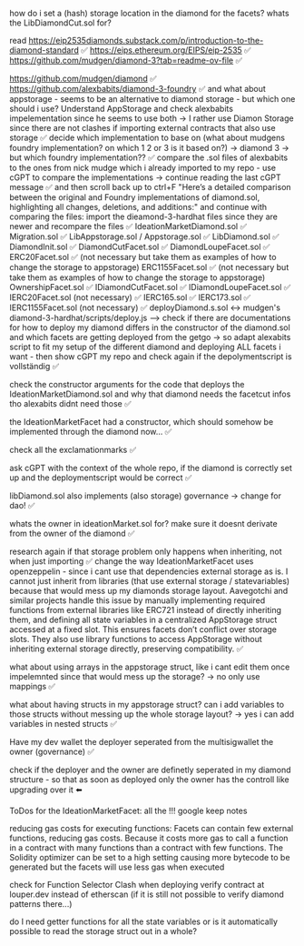 how do i set a (hash) storage location in the diamond for the facets?
whats the LibDiamondCut.sol for?

read
https://eip2535diamonds.substack.com/p/introduction-to-the-diamond-standard ✅
https://eips.ethereum.org/EIPS/eip-2535 ✅
https://github.com/mudgen/diamond-3?tab=readme-ov-file ✅


https://github.com/mudgen/diamond ✅
https://github.com/alexbabits/diamond-3-foundry ✅
and what about appstorage - seems to be an alternative to diamond storage - but which one should i use? Understand AppStorage and check alexbabits impelementation since he seems to use both -> I rather use Diamon Storage since there are not clashes if importing external contracts that also use storage ✅
decide which implementation to base on (what about mudgens foundry implementation? on which 1 2 or 3 is it based on?) -> diamond 3 -> but which foundry implementation?? ✅
compare the .sol files of alexbabits to the ones from nick mudge which i already imported to my repo - use cGPT to compare the implementations -> 
continue reading the last cGPT message ✅
and then scroll back up to ctrl+F "Here’s a detailed comparison between the original and Foundry implementations of diamond.sol, highlighting all changes, deletions, and additions:" and continue with comparing the files:
import the dieamond-3-hardhat files since they are newer and recompare the files ✅
IdeationMarketDiamond.sol ✅
Migration.sol ✅
LibAppstorage.sol / Appstorage.sol ✅
LibDiamond.sol ✅
DiamondInit.sol ✅
DiamondCutFacet.sol ✅ 
DiamondLoupeFacet.sol ✅
ERC20Facet.sol ✅ (not necessary but take them as examples of how to change the storage to appstorage)
ERC1155Facet.sol ✅ (not necessary but take them as examples of how to change the storage to appstorage)
OwnershipFacet.sol ✅
IDiamondCutFacet.sol ✅
IDiamondLoupeFacet.sol ✅
IERC20Facet.sol (not necessary) ✅
IERC165.sol ✅
IERC173.sol ✅
IERC1155Facet.sol (not necessary) ✅
deployDiamond.s.sol <-> mudgen's diamond-3-hardhat/scripts/deploy.js --> check if there are documentations for how to deploy my diamond
differs in  the constructor of the diamond.sol and which facets are getting deployed from the getgo -> so adapt alexabits script to fit my setup of the different diamond and deploying ALL facets i want - then show cGPT my repo and check again if the depolymentscript is vollständig ✅

check the constructor arguments for the code that deploys the IdeationMarketDiamond.sol and why that diamond needs the facetcut infos tho alexabits didnt need those ✅

the IdeationMarketFacet had a constructor, which should somehow be implemented through the diamond now... ✅

check all the exclamationmarks ✅

ask cGPT with the context of the whole repo, if the diamond is correctly set up and the deploymentscript would be correct ✅

libDiamond.sol also implements (also storage) governance -> change for dao! ✅

whats the owner in ideationMarket.sol for? make sure it doesnt derivate from the owner of the diamond ✅

research again if that storage problem only happens when inheriting, not when just importing ✅
change the way IdeationMarketFacet uses openzeppelin - since i cant use that dependencies external storage as is.
I cannot just inherit from libraries (that use external storage / statevariables) because that would mess up my diamonds storage layout. Aavegotchi and similar projects handle this issue by manually implementing required functions from external libraries like ERC721 instead of directly inheriting them, and defining all state variables in a centralized AppStorage struct accessed at a fixed slot. This ensures facets don’t conflict over storage slots. They also use library functions to access AppStorage without inheriting external storage directly, preserving compatibility. ✅

what about using arrays in the appstorage struct, like i cant edit them once impelemnted since that would mess up the storage? -> no only use mappings ✅

what about having structs in my appstorage struct? can i add variables to those structs without messing up the whole storage layout? -> yes i can add variables in nested structs ✅

Have my dev wallet the deployer seperated from the multisigwallet the owner (governance) ✅

check if the deployer and the owner are definetly seperated in my diamond structure - so that as soon as deployed only the owner has the controll like upgrading over it ⬅️

ToDos for the IdeationMarketFacet:
all the !!!
google keep notes


reducing gas costs for executing functions:
Facets can contain few external functions, reducing gas costs. Because it costs more gas to call a function in a contract with many functions than a contract with few functions.
The Solidity optimizer can be set to a high setting causing more bytecode to be generated but the facets will use less gas when executed

check for Function Selector Clash when deploying
verify contract at louper.dev instead of etherscan (if it is still not possible to verify diamond patterns there...)

do I need getter functions for all the state variables or is it automatically possible to read the storage struct out in a whole?

